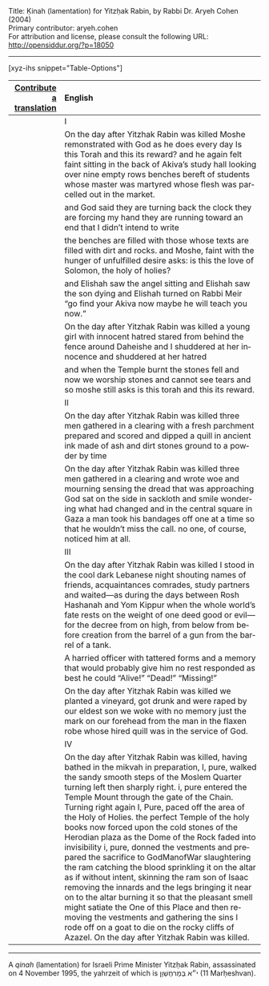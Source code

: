 <html>
<head></head>
<body>
Title: Ḳinah (lamentation) for Yitzḥak Rabin, by Rabbi Dr. Aryeh Cohen (2004)<br />
Primary contributor: aryeh.cohen<br />
For attribution and license, please consult the following URL: <a href="http://opensiddur.org/?p=18050">http://opensiddur.org/?p=18050</a>
<p />
<hr />

[xyz-ihs snippet="Table-Options"]<table style="margin-left: auto; margin-right: auto;" class="draggable">
<thead><tr><th id="x" style="text-align: right;"><a href="/contributing/upload/">Contribute a translation</a></th><th style="text-align: left;">English</th></tr></thead>
<tbody>
<tr><td style="vertical-align:top;">
<div class="liturgy" lang="he">

</span></div></td>
 
<td style="vertical-align:top;">
<div class="english" lang="en">
I
</div></td></tr>


<tr><td style="vertical-align:top;">
<div class="liturgy" lang="he">

</span></div></td>
 
<td style="vertical-align:top;">
<div class="english" lang="en">
On the day after Yitzhak Rabin was killed
Moshe remonstrated with God
as he does every day
Is this Torah and this its reward?
and he again felt faint sitting
in the back of Akiva’s study hall
looking over nine empty rows
benches bereft of students whose
master was martyred whose 
flesh was parcelled
out in the market.
</div></td></tr>


<tr><td style="vertical-align:top;">
<div class="liturgy" lang="he">

</span></div></td>
 
<td style="vertical-align:top;">
<div class="english" lang="en">
and God said they are turning 
back the clock they are forcing
my hand they are running toward 
an end that I didn’t intend to write
</div></td></tr>


<tr><td style="vertical-align:top;">
<div class="liturgy" lang="he">

</span></div></td>
 
<td style="vertical-align:top;">
<div class="english" lang="en">
the benches are filled with those
whose texts are filled with dirt and 
rocks. and Moshe, faint with the
hunger of unfulfilled desire
asks: is this the love of 
Solomon, the holy of holies?
</div></td></tr>


<tr><td style="vertical-align:top;">
<div class="liturgy" lang="he">

</span></div></td>
 
<td style="vertical-align:top;">
<div class="english" lang="en">
and Elishah saw the angel sitting
and Elishah saw the son dying 
and Elishah turned on Rabbi Meir 
“go find your Akiva now
maybe he will teach you now.”
</div></td></tr>


<tr><td style="vertical-align:top;">
<div class="liturgy" lang="he">

</span></div></td>
 
<td style="vertical-align:top;">
<div class="english" lang="en">
On the day after Yitzhak Rabin was killed
a young girl with innocent
hatred stared from behind 
the fence around Daheishe
and I shuddered at her innocence
and shuddered at her hatred
</div></td></tr>


<tr><td style="vertical-align:top;">
<div class="liturgy" lang="he">

</span></div></td>
 
<td style="vertical-align:top;">
<div class="english" lang="en">
and when the Temple burnt the 
stones fell
and now
we worship stones and cannot
see tears and so moshe still asks
is this torah and this its reward.
</div></td></tr>


<tr><td style="vertical-align:top;">
<div class="liturgy" lang="he">

</span></div></td>
 
<td style="vertical-align:top;">
<div class="english" lang="en">
II
</div></td></tr>


<tr><td style="vertical-align:top;">
<div class="liturgy" lang="he">

</span></div></td>
 
<td style="vertical-align:top;">
<div class="english" lang="en">
On the day after Yitzhak Rabin was killed
three men gathered in a clearing 
with a fresh parchment 
prepared and scored
and dipped a quill 
in ancient ink
made of ash
and dirt 
stones ground to a 
powder by time
</div></td></tr>


<tr><td style="vertical-align:top;">
<div class="liturgy" lang="he">

</span></div></td>
 
<td style="vertical-align:top;">
<div class="english" lang="en">
On the day after Yitzhak Rabin was killed
three men gathered in a clearing 
and wrote woe and mourning
sensing the dread that was
approaching 
God sat on the side
in sackloth and smile
wondering what had changed
and in the central square in Gaza
a man took his bandages off one at 
a time so that he wouldn’t miss the call. 
no one, of course, noticed him at all.
</div></td></tr>


<tr><td style="vertical-align:top;">
<div class="liturgy" lang="he">

</span></div></td>
 
<td style="vertical-align:top;">
<div class="english" lang="en">
III
</div></td></tr>


<tr><td style="vertical-align:top;">
<div class="liturgy" lang="he">

</span></div></td>
 
<td style="vertical-align:top;">
<div class="english" lang="en">
On the day after Yitzhak Rabin was killed
I stood in the cool dark Lebanese night
shouting names of friends, acquaintances 
comrades, study partners
and waited—as during the days between
Rosh Hashanah and Yom Kippur
when the whole world’s fate rests 
on the weight of one deed good
or evil—for the decree 
from on high, from below
from before creation 
from the barrel of a gun
from the barrel of a tank.
</div></td></tr>


<tr><td style="vertical-align:top;">
<div class="liturgy" lang="he">

</span></div></td>
 
<td style="vertical-align:top;">
<div class="english" lang="en">
A harried officer with tattered 
forms and a memory
that would probably 
give him no rest
responded 
as best he could
“Alive!”
“Dead!”
“Missing!”
</div></td></tr>


<tr><td style="vertical-align:top;">
<div class="liturgy" lang="he">

</span></div></td>
 
<td style="vertical-align:top;">
<div class="english" lang="en">
On the day after Yitzhak Rabin was killed
we planted a vineyard, got drunk
and were raped by our eldest son
we woke with no memory
just the mark on our forehead 
from the man in the flaxen robe
whose hired quill was in the 
service of God.
</div></td></tr>


<tr><td style="vertical-align:top;">
<div class="liturgy" lang="he">

</span></div></td>
 
<td style="vertical-align:top;">
<div class="english" lang="en">
IV
</div></td></tr>


<tr><td style="vertical-align:top;">
<div class="liturgy" lang="he">

</span></div></td>
 
<td style="vertical-align:top;">
<div class="english" lang="en">
On the day after Yitzhak Rabin was killed,
having bathed in the mikvah in
preparation, I, pure, walked 
the sandy smooth steps 
of the Moslem Quarter
turning left then sharply right. i, pure 
entered the Temple Mount through the gate
of the Chain. Turning right again
I, Pure, paced off the area of the 
Holy of Holies.
the perfect Temple of the holy
books now forced upon the cold 
stones of the Herodian plaza
as the Dome of the Rock faded into 
invisibility i, pure, donned the vestments and 
prepared the sacrifice to GodManofWar
slaughtering the ram catching the blood
sprinkling it on the altar as if without 
intent, skinning the ram son of Isaac
removing the innards and the legs 
bringing it near on to the altar
burning it so that the pleasant smell
might satiate the One of this Place
and then removing the vestments
and gathering the sins I rode off
on a goat to die on the rocky cliffs of Azazel.
On the day after Yitzhak Rabin was killed.
</div></td>
</tr>
</tbody></table>

<hr />

A <em>qinah</em> (lamentation) for Israeli Prime Minister Yitzḥak Rabin, assassinated on 4 November 1995, the yahrzeit of which is י״א בְּמַרחֶשְׁוָן ‎(11 Marḥeshvan).

&nbsp;
</body>
</html>